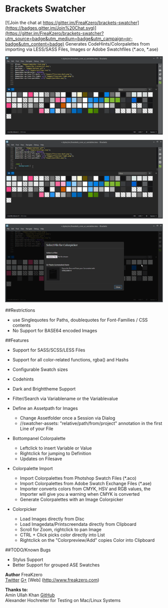 # Brackets Swatcher  

[![Join the chat at https://gitter.im/FreaKzero/brackets-swatcher](https://badges.gitter.im/Join%20Chat.svg)](https://gitter.im/FreaKzero/brackets-swatcher?utm_source=badge&utm_medium=badge&utm_campaign=pr-badge&utm_content=badge)
Generates CodeHints/Colorpalettes from importing via LESS/SASS Files, Images or Adobe Swatchfiles (*.aco, *.ase)

![Filter](https://raw.githubusercontent.com/FreaKzero/brackets-swatcher/master/readme/readme-filter.gif)

![Variables](https://raw.githubusercontent.com/FreaKzero/brackets-swatcher/master/readme/readme-variables.gif)

![ColorPicker](https://raw.githubusercontent.com/FreaKzero/brackets-swatcher/master/readme/readme-picker.gif)

##Restrictions  
* use Singlequotes for Paths, doublequotes for Font-Families / CSS contents  
* No Support for BASE64 encoded Images  

##Features  
* Support for SASS/SCSS/LESS Files  
* Support for all color-related functions, rgba() and Hashs  
* Configurable Swatch sizes  
* Codehints  
* Dark and Brighttheme Support  
* Filter/Search via Variablename or the Variablevalue  

* Define an Assetpath for Images  
	* Change Assetfolder once a Session via Dialog  
	* //swatcher-assets: "relative/path/from/project" annotation in the first Line of your File  

* Bottompanel Colorpalette  
    * Leftclick to insert Variable or Value  
    * Rightclick for jumping to Definition  
    * Updates on Filesave  
    
* Colorpalette Import  
    * Import Colorpalettes from Photshop Swatch Files (*.aco)  
    * Import Colorpalettes from Adobe Swatch Exchange Files (*.ase)  
    * Importer converts colors from CMYK, HSV and RGB values, the Importer will give you a warning when CMYK is converted
    * Generate Colorpalettes with an Image Colorpicker  

* Colorpicker  
	* Load Images directly from Disc  
	* Load Imagedata/Printscreendata directly from Clipboard  
	* Scroll for Zoom, rightclick to pan Image  
    * CTRL + Click picks color directly into List
    * Rightclick on the "Colorpreview/Add" copies Color into Clipboard

##TODO/Known Bugs
  
* Stylus Support  
* Better Support for grouped ASE Swatches

**Author** FreaKzero  
 [Twitter](https://twitter.com/freakzerodotcom) [G+](https://plus.google.com/+FreaKzero) [Web] (http://www.freakzero.com)
 
**Thanks to:**  
Amin Ullah Khan [GitHub](https://github.com/sprintr)  
Alexander Hochreiter for Testing on Mac/Linux Systems
